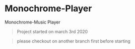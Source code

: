 # Monochrome-Player
Monochrome-Music Player

> Project started on march 3rd 2020

> please checkout on another branch first before starting